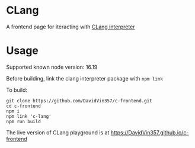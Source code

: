 # CLang

A frontend page for iteracting with [CLang interpreter](https://github.com/DavidVin357/c-lang) 

# Usage
Supported known node version: 16.19

Before building, link the clang interpreter package with `npm link`

To build:
```
git clone https://github.com/DavidVin357/c-frontend.git
cd c-frontend
npm i
npm link 'c-lang'
npm run build
```

The live version of CLang playground is at https://DavidVin357.github.io/c-frontend
